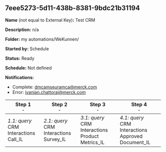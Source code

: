## 7eee5273-5d11-438b-8381-9bdc21b31194

**Name** (not equal to External Key)**:** Test CRM

**Description:** n/a

**Folder:** my automations/WeKunnen/

**Started by:** Schedule

**Status:** Ready

**Schedule:** Not defined

**Notifications:**

* Complete: dmcamseuramca@merck.com
* Error: ivanjan.chattoraj@merck.com

| Step 1<br>_<small>-</small>_ | Step 2<br>_<small>-</small>_ | Step 3<br>_<small>-</small>_ | Step 4<br>_<small>-</small>_ |
| --- | --- | --- | --- |
| _1.1: query_<br>CRM Interactions Call_IL | _2.1: query_<br>CRM Interactions Survey_IL | _3.1: query_<br>CRM Interactions Product Metrics_IL | _4.1: query_<br>CRM Interactions Approved Document_IL |
